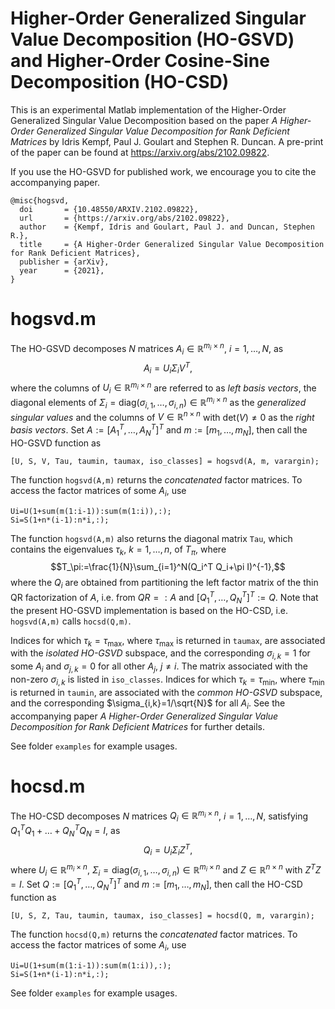 # Higher-Order Generalized Singular Value Decomposition (HO-GSVD) and Higher-Order Cosine-Sine Decomposition (HO-CSD)
This is an experimental Matlab implementation of the Higher-Order Generalized Singular Value Decomposition based on the paper *A Higher-Order Generalized Singular Value Decomposition for Rank Deficient Matrices* by Idris Kempf, Paul J. Goulart and Stephen R. Duncan. A pre-print of the paper can be found at https://arxiv.org/abs/2102.09822.

If you use the HO-GSVD for published work, we encourage you to cite the accompanying paper.
```
@misc{hogsvd,
  doi       = {10.48550/ARXIV.2102.09822},  
  url       = {https://arxiv.org/abs/2102.09822},  
  author    = {Kempf, Idris and Goulart, Paul J. and Duncan, Stephen R.},  
  title     = {A Higher-Order Generalized Singular Value Decomposition for Rank Deficient Matrices},  
  publisher = {arXiv},  
  year      = {2021},
}
```

# hogsvd.m
The HO-GSVD decomposes $N$ matrices $A_i\in\mathbb{R}^{m_i\times n}$, $i=1,\dots,N$, as $$A_i =U_i\Sigma_i V^T,$$ where the columns of $U_i\in\mathbb{R}^{m_i\times n}$ are referred to as *left basis vectors*, the diagonal elements of $\Sigma_i=\text{diag}(\sigma_{i,1},\dots,\sigma_{i,n})\in\mathbb{R}^{m_i\times n}$ as the *generalized singular values* and the columns of $V\in\mathbb{R}^{n\times n}$ with $\text{det}(V)\neq 0$ as the *right basis vectors*. Set $A:=[A_1^T, \dots, A_N^T]^T$ and $m:=[m_1,\dots,m_N]$, then call the HO-GSVD function as
```
[U, S, V, Tau, taumin, taumax, iso_classes] = hogsvd(A, m, varargin);
```
The function `hogsvd(A,m)` returns the *concatenated* factor matrices. To access the factor matrices of some $A_i$, use
```
Ui=U(1+sum(m(1:i-1)):sum(m(1:i)),:);
Si=S(1+n*(i-1):n*i,:);
```
The function `hogsvd(A,m)` also returns the diagonal matrix `Tau`, which contains the eigenvalues $\tau_k$, $k=1,\dots,n$, of $T_\pi$, where $$T_\pi:=\frac{1}{N}\sum_{i=1}^N(Q_i^T Q_i+\pi I)^{-1},$$
where the $Q_i$ are obtained from partitioning the left factor matrix of the thin QR factorization of $A$, i.e. from $QR=:A$ and $[Q_1^T,\dots,Q_N^T]^T:=Q$. Note that the present HO-GSVD implementation is based on the HO-CSD, i.e. `hogsvd(A,m)` calls `hocsd(Q,m)`.

Indices for which $\tau_k=\tau_\text{max}$, where $\tau_\text{max}$ is returned in `taumax`, are associated with the *isolated HO-GSVD* subspace, and the corresponding $\sigma_{i,k}=1$ for some $A_i$ and $\sigma_{j,k}=0$ for all other $A_j$, $j\neq i$. The matrix associated with the non-zero $\sigma_{i,k}$ is listed in `iso_classes`. Indices for which $\tau_k=\tau_\text{min}$, where $\tau_\text{min}$ is returned in `taumin`, are associated with the *common HO-GSVD* subspace, and the corresponding $\sigma_{i,k}=1/\sqrt{N}$ for all $A_i$. See the accompanying paper *A Higher-Order Generalized Singular Value Decomposition for Rank Deficient Matrices* for further details.

See folder `examples` for example usages.

# hocsd.m
The HO-CSD decomposes $N$ matrices $Q_i\in\mathbb{R}^{m_i\times n}$, $i=1,\dots,N$, satisfying $Q_1^TQ_1+\dots+Q_N^TQ_N=I,$ as $$Q_i =U_i\Sigma_i Z^T,$$ where $U_i\in\mathbb{R}^{m_i\times n}$, $\Sigma_i=\text{diag}(\sigma_{i,1},\dots,\sigma_{i,n})\in\mathbb{R}^{m_i\times n}$ and $Z\in\mathbb{R}^{n\times n}$ with $Z^T Z=I$. Set $Q:=[Q_1^T, \dots, Q_N^T]^T$ and $m:=[m_1,\dots,m_N]$, then call the HO-CSD function as
```
[U, S, Z, Tau, taumin, taumax, iso_classes] = hocsd(Q, m, varargin);
```
The function `hocsd(Q,m)` returns the *concatenated* factor matrices. To access the factor matrices of some $A_i$, use
```
Ui=U(1+sum(m(1:i-1)):sum(m(1:i)),:);
Si=S(1+n*(i-1):n*i,:);
```

See folder `examples` for example usages.
